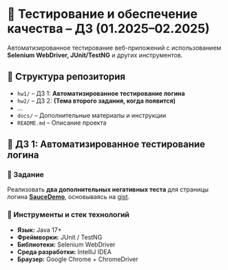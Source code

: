 # 🧪 Тестирование и обеспечение качества – ДЗ (01.2025–02.2025)

Автоматизированное тестирование веб-приложений с использованием **Selenium WebDriver, JUnit/TestNG** и других инструментов.

## 📌 Структура репозитория
- `hw1/` – ДЗ 1: **Автоматизированное тестирование логина**
- `hw2/` – ДЗ 2: **(Тема второго задания, когда появится)**
- ...
- `docs/` – Дополнительные материалы и инструкции  
- `README.md` – Описание проекта  

## 🚀 ДЗ 1: Автоматизированное тестирование логина

### 🔹 Задание
Реализовать **два дополнительных негативных теста** для страницы логина **[SauceDemo](https://www.saucedemo.com/)**, основываясь на [gist](https://gist.github.com/borodicht/19238c0f64c22984cec7c83d7db27c93).  

### 🔹 Инструменты и стек технологий
- **Язык:** Java 17+
- **Фреймворки:** JUnit / TestNG
- **Библиотеки:** Selenium WebDriver
- **Среда разработки:** IntelliJ IDEA
- **Браузер:** Google Chrome + ChromeDriver
